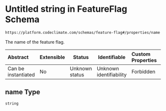 # Untitled string in FeatureFlag Schema

```txt
https://platform.codeclimate.com/schemas/feature-flag#/properties/name
```

The name of the feature flag.


| Abstract            | Extensible | Status         | Identifiable            | Custom Properties | Additional Properties | Access Restrictions | Defined In                                                                                     |
| :------------------ | ---------- | -------------- | ----------------------- | :---------------- | --------------------- | ------------------- | ---------------------------------------------------------------------------------------------- |
| Can be instantiated | No         | Unknown status | Unknown identifiability | Forbidden         | Allowed               | none                | [FeatureFlag.schema.json\*](../../spec/schemas/FeatureFlag.schema.json "open original schema") |

## name Type

`string`
